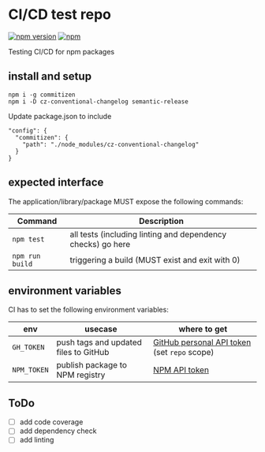 # CI/CD test repo

[![npm version](https://badge.fury.io/js/%40gitm8%2Fci-test.svg)](https://badge.fury.io/js/%40gitm8%2Fci-test)
[![npm](https://img.shields.io/npm/l/%40gitm8%2Fci-test.svg)](./LICENSE)

Testing CI/CD for npm packages

## install and setup

```
npm i -g commitizen
npm i -D cz-conventional-changelog semantic-release
```

Update package.json to include
```
"config": {
  "commitizen": {
    "path": "./node_modules/cz-conventional-changelog"
  }
}
```
## expected interface
The application/library/package MUST expose the following commands:

Command|Description
---|---
`npm test`|all tests (including linting and dependency checks) go here
`npm run build`|triggering a build (MUST exist and exit with 0)


## environment variables
CI has to set the following environment variables:

env|usecase|where to get
---|---|---
`GH_TOKEN`|push tags and updated files to GitHub|[GitHub personal API token](https://help.github.com/articles/creating-a-personal-access-token-for-the-command-line/) (set `repo` scope)
`NPM_TOKEN`|publish package to NPM registry|[NPM API token](https://docs.npmjs.com/getting-started/working_with_tokens#how-to-create-new-tokens)

## ToDo
* [ ] add code coverage
* [ ] add dependency check
* [ ] add linting
